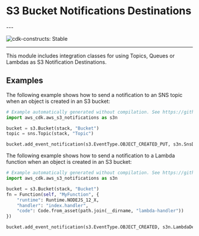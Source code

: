 # S3 Bucket Notifications Destinations

<!--BEGIN STABILITY BANNER-->---


![cdk-constructs: Stable](https://img.shields.io/badge/cdk--constructs-stable-success.svg?style=for-the-badge)

---
<!--END STABILITY BANNER-->

This module includes integration classes for using Topics, Queues or Lambdas
as S3 Notification Destinations.

## Examples

The following example shows how to send a notification to an SNS
topic when an object is created in an S3 bucket:

```python
# Example automatically generated without compilation. See https://github.com/aws/jsii/issues/826
import aws_cdk.aws_s3_notifications as s3n

bucket = s3.Bucket(stack, "Bucket")
topic = sns.Topic(stack, "Topic")

bucket.add_event_notification(s3.EventType.OBJECT_CREATED_PUT, s3n.SnsDestination(topic))
```

The following example shows how to send a notification to a Lambda function when an object is created in an S3 bucket:

```python
# Example automatically generated without compilation. See https://github.com/aws/jsii/issues/826
import aws_cdk.aws_s3_notifications as s3n

bucket = s3.Bucket(stack, "Bucket")
fn = Function(self, "MyFunction", {
    "runtime": Runtime.NODEJS_12_X,
    "handler": "index.handler",
    "code": Code.from_asset(path.join(__dirname, "lambda-handler"))
})

bucket.add_event_notification(s3.EventType.OBJECT_CREATED, s3n.LambdaDestination(fn))
```
